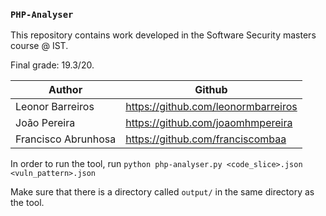 ### `PHP-Analyser` ###

This repository contains work developed in the Software Security masters course @ IST.

Final grade: 19.3/20.

Author | Github
-------|-------
Leonor Barreiros      | https://github.com/leonormbarreiros
João Pereira          | https://github.com/joaomhmpereira
Francisco Abrunhosa   | https://github.com/franciscombaa

In order to run the tool, run `python php-analyser.py <code_slice>.json <vuln_pattern>.json`

Make sure that there is a directory called `output/` in the same directory as the tool. 
